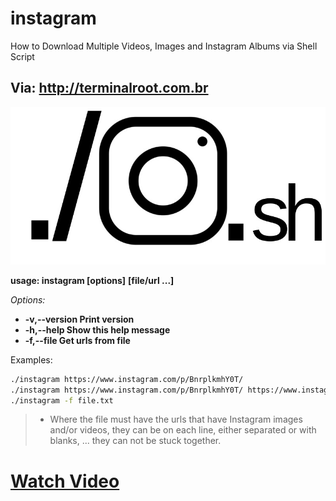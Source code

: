 # instagram
How to Download Multiple Videos, Images and Instagram Albums via Shell Script
## Via: <http://terminalroot.com.br>

![instagram](instagram.jpg)

**usage: instagram [options]** **[file/url ...]**

 *Options:*

  + **-v,--version  Print version**
  + **-h,--help     Show this help message**
  + **-f,--file     Get urls from file**

 Examples:

```sh
./instagram https://www.instagram.com/p/BnrplkmhY0T/
./instagram https://www.instagram.com/p/BnrplkmhY0T/ https://www.instagram.com/p/CnrpmmmhY0X/ # ...
./instagram -f file.txt
```

> * Where the file must have the urls that have Instagram images and/or videos, they can be on each line, 
either separated or with blanks, ... they can not be stuck together.

# [Watch Video](https://vimeo.com/304451013)
